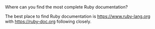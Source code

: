 Where can you find the most complete Ruby documentation?

The best place to find Ruby documentation is https://www.ruby-lang.org with https://ruby-doc.org following closely.